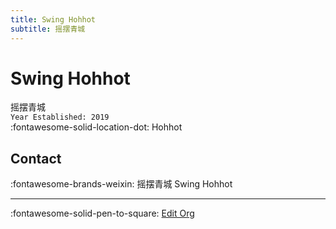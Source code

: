 ```yaml
---
title: Swing Hohhot
subtitle: 摇摆青城
---
```


# Swing Hohhot

摇摆青城  
`Year Established: 2019`  
:fontawesome-solid-location-dot: Hohhot  


## Contact

:fontawesome-brands-weixin: 摇摆青城 Swing Hohhot  

---

:fontawesome-solid-pen-to-square: [Edit Org](https://github.com/swingdance/orgs/issues/new?assignees=&labels=update+org&projects=&template=03-update_entity.yml&title=Update%20Org%3A%20zh_CN%20%E2%80%A2%20Swing%20Hohhot&region=zh_CN&id=swing-hohhot&name=Swing%20Hohhot)
